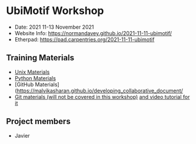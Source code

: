 # UbiMotif Workshop

* Date: 2021 11-13 November 2021
* Website Info: https://normandavey.github.io/2021-11-11-ubimotif/
* Etherpad: https://pad.carpentries.org/2021-11-11-ubimotif

## Training Materials

* [Unix Materials](https://swcarpentry.github.io/shell-novice/)
* [Python Materials](https://idpfun.github.io/IDP_Python/)
* [GitHub Materials](https://malvikasharan.github.io/developing_collaborative_document/
* [Git materials (will not be covered in this workshop)](https://swcarpentry.github.io/git-novice/) [and video tutorial for it](https://www.youtube.com/watch?v=fTRtzsYo7Ho.)

## Project members

* Javier 
